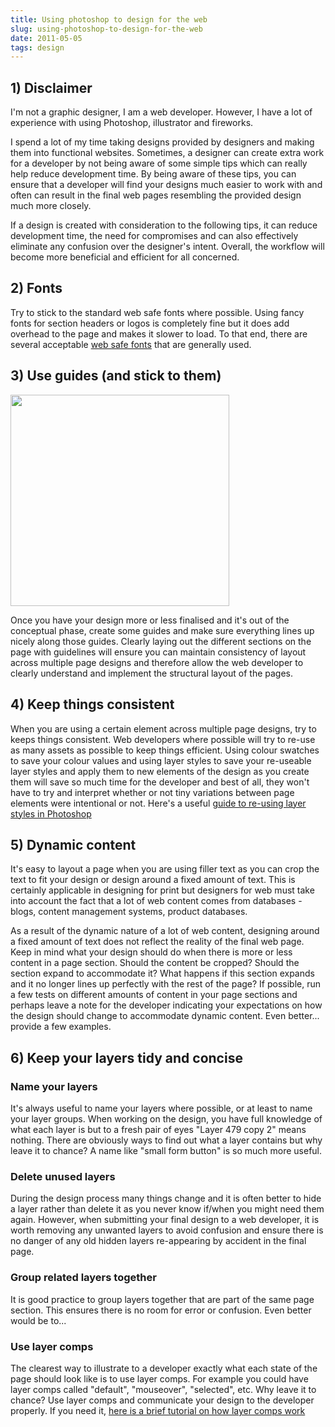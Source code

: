 ```yaml
---
title: Using photoshop to design for the web
slug: using-photoshop-to-design-for-the-web
date: 2011-05-05
tags: design
---
```


## 1) Disclaimer

I'm not a graphic designer, I am a web developer. However, I have a lot of experience with using Photoshop, illustrator and fireworks.

I spend a lot of my time taking designs provided by designers and making them into functional websites. Sometimes, a designer can create extra work for a developer by not being aware of some simple tips which can really help reduce development time. By being aware of these tips, you can ensure that a developer will find your designs much easier to work with and often can result in the final web pages resembling the provided design much more closely.

If a design is created with consideration to the following tips, it can reduce development time, the need for compromises and can also effectively eliminate any confusion over the designer's intent. Overall, the workflow will become more beneficial and efficient for all concerned.

## 2) Fonts

Try to stick to the standard web safe fonts where possible. Using fancy fonts for section headers or logos is completely fine but it does add overhead to the page and makes it slower to load. To that end, there are several acceptable <a href="http://www.w3schools.com/cssref/css_websafe_fonts.asp">web safe fonts</a> that are generally used.

## 3) Use guides (and stick to them)

<img src="http://www.lendmeyourear.net/wp-content/uploads/2010/10/guides.jpg" alt="" title="guides" width="350" height="338">

Once you have your design more or less finalised and it's out of the conceptual phase, create some guides and make sure everything lines up nicely along those guides. Clearly laying out the different sections on the page with guidelines will ensure you can maintain consistency of layout across multiple page designs and therefore allow the web developer to clearly understand and implement the structural layout of the pages.

## 4) Keep things consistent

When you are using a certain element across multiple page designs, try to keeps things consistent. Web developers where possible will try to re-use as many assets as possible to keep things efficient. Using colour swatches to save your colour values and using layer styles to save your re-useable layer styles and apply them to new elements of the design as you create them will save so much time for the developer and best of all, they won't have to try and interpret whether or not tiny variations between page elements were intentional or not. Here's a useful <a href="http://www.niyam.com/workshop/bang_coim/PS%20LayerStyles.pdf">guide to re-using layer styles in Photoshop</a>

## 5) Dynamic content

It's easy to layout a page when you are using filler text as you can crop the text to fit your design or design around a fixed amount of text. This is certainly applicable in designing for print but designers for web must take into account the fact that a lot of web content comes from databases - blogs, content management systems, product databases.

As a result of the dynamic nature of a lot of web content, designing around a fixed amount of text does not reflect the reality of the final web page. Keep in mind what your design should do when there is more or less content in a page section. Should the content be cropped? Should the section expand to accommodate it? What happens if this section expands and it no longer lines up perfectly with the rest of the page? If possible, run a few tests on different amounts of content in your page sections and perhaps leave a note for the developer indicating your expectations on how the design should change to accommodate dynamic content. Even better... provide a few examples.

## 6) Keep your layers tidy and concise

### Name your layers

It's always useful to name your layers where possible, or at least to name your layer groups. When working on the design, you have full knowledge of what each layer is but to a fresh pair of eyes "Layer 479 copy 2" means nothing. There are obviously ways to find out what a layer contains but why leave it to chance? A name like "small form button" is so much more useful.

### Delete unused layers

During the design process many things change and it is often better to hide a layer rather than delete it as you never know if/when you might need them again. However, when submitting your final design to a web developer, it is worth removing any unwanted layers to avoid confusion and ensure there is no danger of any old hidden layers re-appearing by accident in the final page.

### Group related layers together

It is good practice to group layers together that are part of the same page section. This ensures there is no room for error or confusion. Even better would be to...

### Use layer comps

The clearest way to illustrate to a developer exactly what each state of the page should look like is to use layer comps. For example you could have layer comps called "default", "mouseover", "selected", etc. Why leave it to chance? Use layer comps and communicate your design to the developer properly. If you need it, <a href="http://www.adobe.com/designcenter/photoshop/articles/phscs2mrlaycomp.html">here is a brief tutorial on how layer comps work</a>
